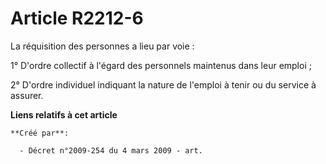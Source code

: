 # Article R2212-6

La réquisition des personnes a lieu par voie :

1° D'ordre collectif à l'égard des personnels maintenus dans leur emploi ;

2° D'ordre individuel indiquant la nature de l'emploi à tenir ou du service à assurer.

**Liens relatifs à cet article**

	**Créé par**:

	  - Décret n°2009-254 du 4 mars 2009 - art.
